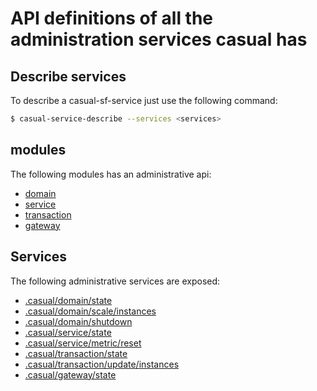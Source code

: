 
# API definitions of all the administration services casual has

## Describe services
To describe a casual-sf-service just use the following command:

```bash
$ casual-service-describe --services <services>
```

## modules

The following modules has an administrative api:

* [domain](../../domain/documentation/api.development.md)
* [service](../../service/documentation/api.development.md)
* [transaction](../../transaction/documentation/api.development.md)
* [gateway](../../gateway/documentation/api.development.md)





## Services
The following administrative services are exposed:


* [.casual/domain/state](../../domain/documentation/api.development.md)
* [.casual/domain/scale/instances](../../domain/documentation/api.development.md)
* [.casual/domain/shutdown](../../domain/documentation/api.development.md)
* [.casual/service/state](../../service/documentation/api.development.md)
* [.casual/service/metric/reset](../../service/documentation/api.development.md)
* [.casual/transaction/state](../../transaction/documentation/api.development.md)
* [.casual/transaction/update/instances](../../transaction/documentation/api.development.md)
* [.casual/gateway/state](../../gateway/documentation/api.development.md)





